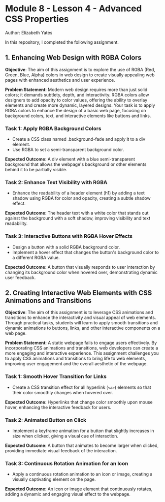# Module 8 - Lesson 4 - Advanced CSS Properties
Author: Elizabeth Yates

In this repository, I completed the following assignment.

## 1. Enhancing Web Design with RGBA Colors

**Objective**: The aim of this assignment is to explore the use of RGBA (Red, Green, Blue, Alpha) colors in web design to create visually appealing web pages with enhanced aesthetics and user experience.

**Problem Statement**: Modern web design requires more than just solid colors; it demands subtlety, depth, and interactivity. RGBA colors allow designers to add opacity to color values, offering the ability to overlay elements and create more dynamic, layered designs. Your task is to apply RGBA colors to enhance the design of a basic web page, focusing on background colors, text, and interactive elements like buttons and links.

### Task 1: Apply RGBA Background Colors

- Create a CSS class named .background-fade and apply it to a div element. 
- Use RGBA to set a semi-transparent background color.

**Expected Outcome**: A div element with a blue semi-transparent background that allows the webpage's background or other elements behind it to be partially visible.

### Task 2: Enhance Text Visibility with RGBA

- Enhance the readability of a header element (h1) by adding a text shadow using RGBA for color and opacity, creating a subtle shadow effect.

**Expected Outcome**: The header text with a white color that stands out against the background with a soft shadow, improving visibility and text readability.

### Task 3: Interactive Buttons with RGBA Hover Effects

- Design a button with a solid RGBA background color. 
- Implement a hover effect that changes the button's background color to a different RGBA value.

**Expected Outcome**: A button that visually responds to user interaction by changing its background color when hovered over, demonstrating dynamic user feedback.

## 2. Creating Interactive Web Elements with CSS Animations and Transitions

**Objective**: The aim of this assignment is to leverage CSS animations and transitions to enhance the interactivity and visual appeal of web elements. Through practical tasks, students will learn to apply smooth transitions and dynamic animations to buttons, links, and other interactive components on a web page.

**Problem Statement**: A static webpage fails to engage users effectively. By incorporating CSS animations and transitions, web developers can create a more engaging and interactive experience. This assignment challenges you to apply CSS animations and transitions to bring life to web elements, improving user engagement and the overall aesthetic of the webpage.

### Task 1: Smooth Hover Transition for Links

- Create a CSS transition effect for all hyperlink (`<a>`) elements so that their color smoothly changes when hovered over.

**Expected Outcome**: Hyperlinks that change color smoothly upon mouse hover, enhancing the interactive feedback for users.

### Task 2: Animated Button on Click

- Implement a keyframe animation for a button that slightly increases in size when clicked, giving a visual cue of interaction.

**Expected Outcome**: A button that animates to become larger when clicked, providing immediate visual feedback of the interaction.

### Task 3: Continuous Rotation Animation for an Icon

- Apply a continuous rotation animation to an icon or image, creating a visually captivating element on the page.

**Expected Outcome**: An icon or image element that continuously rotates, adding a dynamic and engaging visual effect to the webpage.